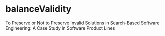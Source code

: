# balanceValidity
To Preserve or Not to Preserve Invalid Solutions in Search-Based Software Engineering: A Case Study in Software Product Lines
